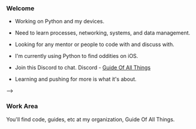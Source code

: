 ### Welcome

- Working on Python and my devices.
- Need to learn processes, networking, systems, and data management.
- Looking for any mentor or people to code with and discuss with.
- I'm currently using Python to find oddities on iOS.
- Join this Discord to chat. Discord - [Guide Of All Things](https://discord.gg/HXTXRrqjuN)

- Learning and pushing for more is what it's about. 

-->

### Work Area

You'll find code, guides, etc at my organization, Guide Of All Things.
